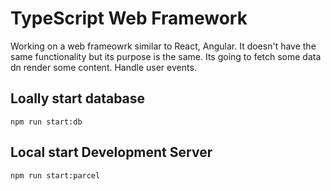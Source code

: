 # TypeScript Web Framework

Working on a web frameowrk similar to React, Angular. It doesn't have the same functionality but its purpose is the same. Its going to fetch some data dn render some content. Handle user events.

## Loally start database

`npm run start:db`

## Local start Development Server

`npm run start:parcel`
